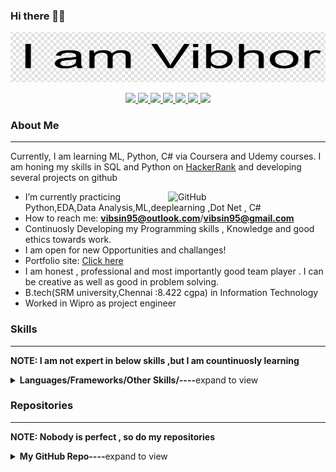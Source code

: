 ### Hi there 👋🏻
[![Aaron Meese!](https://raw.githubusercontent.com/dev-vibhor/dev-vibhor/master/Capture.PNG)](https://github.com/ajmeese7/readme-ascii "README ASCII")

<p align="center">
  <a href="">
    <img src="https://img.shields.io/badge/-Github-000?style=flat&logo=Github&logoColor=white" />
  </a>
  <a href="">
    <img src="https://img.shields.io/badge/-LinkedIn-blue?style=flat&logo=Linkedin&logoColor=white" />
  </a>
  <a href="">
    <img src="https://img.shields.io/badge/-Instagram-c13584?style=flat&labelColor=c13584&logo=instagram&logoColor=white" />
  </a>
  <a href="">
    <img src="https://img.shields.io/badge/-Twitter-1ca0f1?style=flat-square&labelColor=1ca0f1&logo=twitter&logoColor=white&link=https://twitter.com/ajmeese7" />
  </a>
  <a href="">
    <img src="https://img.shields.io/badge/-Medium-03a57a?style=flat-square&labelColor=000000&logo=Medium&link=https://medium.com/@ajmeese7/" />
  </a>
  <a href="">
    <img src="https://img.shields.io/badge/-Hackerrank-2EC866?style=flat-square&labelColor=000000&logo=HackerRank&logoColor=white&https://www.hackerrank.com/vibhorsingh19495?hr_r=1" />
  </a>
  <a href="mailto:vibsin95@outlook.com">
    <img src="https://img.shields.io/badge/-Gmail-c14438?style=flat&logo=Gmail&logoColor=white" />
  </a>
</p>


### About Me ###
----------------------------------------------------------------------------------------------------------------------------
Currently, I am learning ML, Python, C# via Coursera and Udemy courses.
I am honing my skills in SQL and Python on [HackerRank](https://www.hackerrank.com/vibhorsingh19495) and developing several projects on github

<img width="50%" align="right" alt="GitHub" src="https://raw.githubusercontent.com/onimur/.github/master/.resources/git-header.svg" />

-  I’m currently practicing Python,EDA,Data Analysis,ML,deeplearning ,Dot Net , C#
-  How to reach me: **vibsin95@outlook.com**/**vibsin95@gmail.com**
-  Continuosly Developing my Programming skills , Knowledge and good ethics towards work.
-  I am open for new Opportunities and challanges!
-  Portfolio site: [Click here](https://devibhor.github.io/)
-  I am honest , professional and most importantly good team player . I can be creative as well as good in problem solving.
-  B.tech(SRM university,Chennai :8.422 cgpa) in Information Technology
-  Worked in Wipro as project engineer


### Skills ###
----------------------------------------------------------------------------------------------------------------------------
**NOTE: I am not expert in below skills ,but I am countinuosly learning**
<details>
<summary><b>Languages/Frameworks/Other Skills/----</b>expand to view</summary>
  
+ JavaScript
+ HTML
+ CSS
+ PHP
+ Java
+ Electronic Data Interchange
+ ibm sterling integrator
+ Dot net , ADO.net , C#
+ Python , ML , deep learning
+ SQL , SQL Server , MongoDB , Toad
+ Splunk Analytics
+ Jira , Service Now(ITIL) , Remedy

</details>

### Repositories ###
----------------------------------------------------------------------------------------------------------------------------

**NOTE: Nobody is perfect , so do my repositories**
<details>
  
<summary><b>My GitHub Repo----</b>expand to view</summary>
  
+  [Sentiment Analysis_using JavaScript](https://github.com/dev-vibhor/SentimentAnalysis_JavaScript)
+  [Pollution Analysis pre/post covid19 in India(python)](https://github.com/dev-vibhor/pollution_covid19India)
+  [Pytessarct Ocr with regex(python)](https://github.com/dev-vibhor/ImageAnalysis)
+  [Opinion mining and analysis of movie reviews(Java)](https://github.com/dev-vibhor/MovieReviewAnalysis)
+  [In Progress]()
+  [In Progress]()
+  [In Progress]()

</details>

